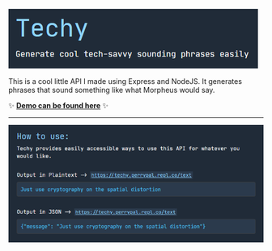 ![main](https://raw.githubusercontent.com/PerryPal21/Techy-API/main/assets/main.png)

This is a cool little API I made using Express and NodeJS. It generates phrases that sound something like what Morpheus would say.

✨ [**Demo can be found here**]() ✨

---

![main](https://raw.githubusercontent.com/PerryPal21/Techy-API/main/assets/how.png)

